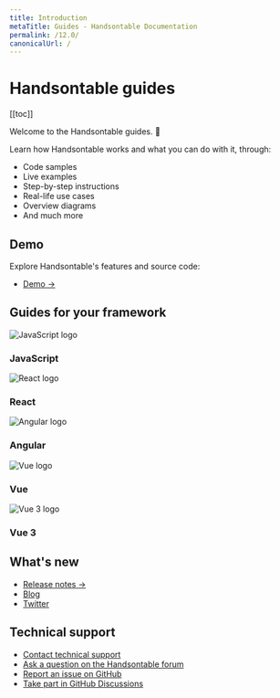```yaml
---
title: Introduction
metaTitle: Guides - Handsontable Documentation
permalink: /12.0/
canonicalUrl: /
---
```


# Handsontable guides

[[toc]]

Welcome to the Handsontable guides. 👋

Learn how Handsontable works and what you can do with it, through:
- Code samples
- Live examples
- Step-by-step instructions
- Real-life use cases
- Overview diagrams
- And much more

## Demo

Explore Handsontable's features and source code:

- [Demo &#8594;](@/guides/getting-started/demo.md)

## Guides for your framework

<div class="row-items-container">
  <Link href="/docs/12.0/binding-to-data/" hide-latest-version class="row-item">
    <img class="integration-framework-logo" src="/docs/12.0/img/pages/introduction/javascript.svg" alt="JavaScript logo" />
      <h3>JavaScript</h3>
  </Link>
  <Link href="/docs/12.0/react-simple-example/" hide-latest-version class="row-item">
    <img class="integration-framework-logo" src="/docs/12.0/img/pages/introduction/react.svg" alt="React logo" />
      <h3>React</h3>
  </Link>
  <Link href="/docs/12.0/angular-simple-example/" hide-latest-version class="row-item">
    <img class="integration-framework-logo" src="/docs/12.0/img/pages/introduction/angular.svg" alt="Angular logo" />
      <h3>Angular</h3>
  </Link>
  <Link href="/docs/12.0/vue-simple-example/" hide-latest-version class="row-item">
    <img class="integration-framework-logo" src="/docs/12.0/img/pages/introduction/vue.svg" alt="Vue logo" />
      <h3>Vue</h3>
  </Link>
  <Link href="/docs/12.0/vue3-simple-example/" hide-latest-version class="row-item">
    <img class="integration-framework-logo" src="/docs/12.0/img/pages/introduction/vue.svg" alt="Vue 3 logo" />
      <h3>Vue 3</h3>
  </Link>
</div>

## What's new

- [Release notes &#8594;](@/guides/upgrade-and-migration/release-notes.md)
- [Blog](https://handsontable.com/blog)
- [Twitter](https://twitter.com/handsontable)

## Technical support

- [Contact technical support](https://handsontable.com/contact?category=technical_support)
- [Ask a question on the Handsontable forum](https://forum.handsontable.com)
- [Report an issue on GitHub](https://github.com/handsontable/handsontable/issues)
- [Take part in GitHub Discussions](https://github.com/handsontable/handsontable/discussions)
